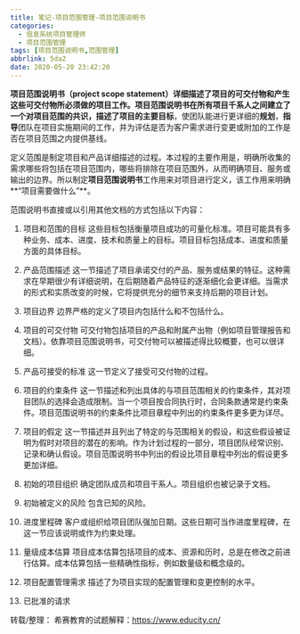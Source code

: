 ```yaml
---
title: 笔记-项目范围管理-项目范围说明书
categories:
  - 信息系统项目管理师
  - 项目范围管理
tags: [项目范围说明书,范围管理]
abbrlink: 5da2
date: 2020-05-20 23:42:20
---
```



**项目范围说明书（project scope statement）详细描述了项目的可交付物和产生这些可交付物所必须做的项目工作。**项目范围说明书在所有项目千系人之间建立了一个对项目范围的共识，描述了项目的主要**目标**，使团队能进行更详细的**规划**，**指导**团队在项目实施期间的工作，并为评估是否为客户需求进行变更或附加的工作是否在项目范围之内提供基线。

定义范围是制定项目和产品详细描述的过程。本过程的主要作用是，明确所收集的需求哪些将包括在项目范围内，哪些将排除在项目范围外，从而明确项目、服务或输出的边界。所以制定**项目范围说明书**工作用来对项目进行定义，该工作用来明确**“项目需要做什么”**。

<!-- more -->
范围说明书直接或以引用其他文档的方式包括以下内容：

1. 项目和范围的目标
  这些目标包括衡量项目成功的可量化标准。项目可能具有多种业务、成本、进度、技术和质量上的目标。项目目标包括成本、进度和质量方面的具体目标。

2. 产品范围描述
  这一节描述了项目承诺交付的产品、服务或结果的特征。这种需求在早期很少有详细说明，在后期随着产品特征的逐渐细化会更详细。当需求的形式和实质改变的时候，它将提供充分的细节来支持后期的项目计划。

3. 项目边界
  边界严格的定义了项目内包括什么和不包括什么。

4. 项目的可交付物
  可交付物包括项目的产品和附属产出物（例如项目管理报告和文档）。依靠项目范围说明书，可交付物可以被描述得比较概要，也可以很详细。

5. 产品可接受的标准
  这一节定义了接受可交付物的过程。

6. 项目的约束条件
  这一节描述和列出具体的与项目范围相关的约束条件，其对项目团队的选择会造成限制。当一个项目按合同执行时，合同条款通常是约束条件。项目范围说明书的约束条件比项目章程中列出的约束条件更多更为详尽。

7. 项目的假定
  这一节描述并且列出了特定的与范围相关的假设，和这些假设被证明为假时对项目的潜在的影响。作为计划过程的一部分，项目团队经常识别、记录和确认假设。项目范围说明书中列出的假设比项目章程中列出的假设更多更加详细。

8. 初始的项目组织
  确定团队成员和项目干系人。项目组织也被记录于文档。

9. 初始被定义的风险
  包含已知的风险。

10. 进度里程碑
  客户或组织给项目团队强加日期。这些日期可当作进度里程碑，在这一节应该说明或作为约束处理。

11. 量级成本估算
  项目成本估算包括项目的成本、资源和历时，总是在修改之前进行估算。成本估算包括一些精确性指标，例如数量级和概念级的。

12. 项目配置管理需求
  描述了为项目实现的配置管理和变更控制的水平。

13. 已批准的请求

转载/整理：
希赛教育的试题解释：<https://www.educity.cn/>
